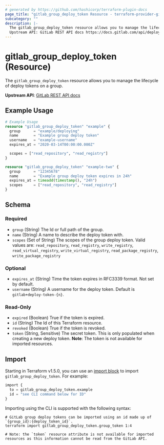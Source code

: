 ```yaml
---
# generated by https://github.com/hashicorp/terraform-plugin-docs
page_title: "gitlab_group_deploy_token Resource - terraform-provider-gitlab"
subcategory: ""
description: |-
  The gitlab_group_deploy_token resource allows you to manage the lifecycle of deploy tokens on a group.
  Upstream API: GitLab REST API docs https://docs.gitlab.com/api/deploy_tokens/
---
```


# gitlab_group_deploy_token (Resource)

The `gitlab_group_deploy_token` resource allows you to manage the lifecycle of deploy tokens on a group.

**Upstream API**: [GitLab REST API docs](https://docs.gitlab.com/api/deploy_tokens/)

## Example Usage

```terraform
# Example Usage
resource "gitlab_group_deploy_token" "example" {
  group      = "example/deploying"
  name       = "Example group deploy token"
  username   = "example-username"
  expires_at = "2020-03-14T00:00:00.000Z"

  scopes = ["read_repository", "read_registry"]
}

resource "gitlab_group_deploy_token" "example-two" {
  group      = "12345678"
  name       = "Example group deploy token expires in 24h"
  expires_at = timeadd(timestamp(), "24h")
  scopes     = ["read_repository", "read_registry"]
}
```

<!-- schema generated by tfplugindocs -->
## Schema

### Required

- `group` (String) The Id or full path of the group.
- `name` (String) A name to describe the deploy token with.
- `scopes` (Set of String) The scopes of the group deploy token. Valid values are: `read_repository`, `read_registry`, `write_registry`, `read_virtual_registry`, `write_virtual_registry`, `read_package_registry`, `write_package_registry`

### Optional

- `expires_at` (String) Time the token expires in RFC3339 format. Not set by default.
- `username` (String) A username for the deploy token. Default is `gitlab+deploy-token-{n}`.

### Read-Only

- `expired` (Boolean) True if the token is expired.
- `id` (String) The Id of this Terraform resource.
- `revoked` (Boolean) True if the token is revoked.
- `token` (String, Sensitive) The secret token. This is only populated when creating a new deploy token. **Note**: The token is not available for imported resources.

## Import

Starting in Terraform v1.5.0, you can use an [import block](https://developer.hashicorp.com/terraform/language/import) to import `gitlab_group_deploy_token`. For example:

```terraform
import {
  to = gitlab_group_deploy_token.example
  id = "see CLI command below for ID"
}
```

Importing using the CLI is supported with the following syntax:

```shell
# GitLab group deploy tokens can be imported using an id made up of `{group_id}:{deploy_token_id}`.
terraform import gitlab_group_deploy_token.group_token 1:4

# Note: the `token` resource attribute is not available for imported resources as this information cannot be read from the GitLab API.
```
